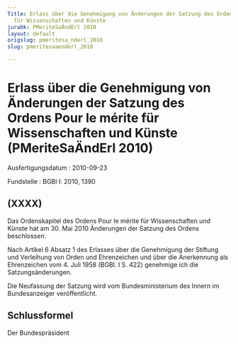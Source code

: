 ```yaml
---
Title: Erlass über die Genehmigung von Änderungen der Satzung des Ordens Pour le mérite
  für Wissenschaften und Künste
jurabk: PMeriteSaÄndErl 2010
layout: default
origslug: pmeritesa_nderl_2010
slug: pmeritesaaenderl_2010

---
```


# Erlass über die Genehmigung von Änderungen der Satzung des Ordens Pour le mérite für Wissenschaften und Künste (PMeriteSaÄndErl 2010)

Ausfertigungsdatum
:   2010-09-23

Fundstelle
:   BGBl I: 2010, 1390


## (XXXX)

Das Ordenskapitel des Ordens Pour le mérite für Wissenschaften und Künste hat am 30. Mai 2010 Änderungen der Satzung des Ordens beschlossen.

Nach Artikel 6 Absatz 1 des Erlasses über die Genehmigung der Stiftung
und Verleihung              von Orden und Ehrenzeichen und über die Anerkennung als Ehrenzeichen vom 4. Juli 1958 (BGBl. I S. 422) genehmige ich die Satzungsänderungen.

Die Neufassung der Satzung wird vom Bundesministerium des Innern im Bundesanzeiger veröffentlicht.


## Schlussformel

Der Bundespräsident

